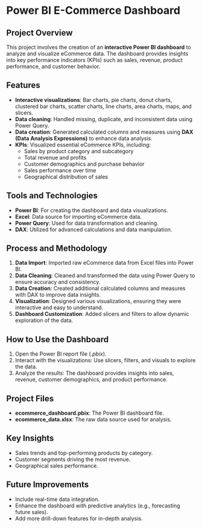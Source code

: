 <!DOCTYPE html>
<html lang="en">
<head>
    <meta charset="UTF-8">
    <meta name="viewport" content="width=device-width, initial-scale=1.0">
    <title>Power BI E-Commerce Dashboard</title>
</head>
<body>

<h1>Power BI E-Commerce Dashboard</h1>

<h2>Project Overview</h2>
<p>This project involves the creation of an <strong>interactive Power BI dashboard</strong> to analyze and visualize eCommerce data. The dashboard provides insights into key performance indicators (KPIs) such as sales, revenue, product performance, and customer behavior.</p>

<h2>Features</h2>
<ul>
    <li><strong>Interactive visualizations</strong>: Bar charts, pie charts, donut charts, clustered bar charts, scatter charts, line charts, area charts, maps, and slicers.</li>
    <li><strong>Data cleaning</strong>: Handled missing, duplicate, and inconsistent data using Power Query.</li>
    <li><strong>Data creation</strong>: Generated calculated columns and measures using <strong>DAX (Data Analysis Expressions)</strong> to enhance data analysis.</li>
    <li><strong>KPIs</strong>: Visualized essential eCommerce KPIs, including:
        <ul>
            <li>Sales by product category and subcategory</li>
            <li>Total revenue and profits</li>
            <li>Customer demographics and purchase behavior</li>
            <li>Sales performance over time</li>
            <li>Geographical distribution of sales</li>
        </ul>
    </li>
</ul>

<h2>Tools and Technologies</h2>
<ul>
    <li><strong>Power BI</strong>: For creating the dashboard and data visualizations.</li>
    <li><strong>Excel</strong>: Data source for importing eCommerce data.</li>
    <li><strong>Power Query</strong>: Used for data transformation and cleaning.</li>
    <li><strong>DAX</strong>: Utilized for advanced calculations and data manipulation.</li>
</ul>

<h2>Process and Methodology</h2>
<ol>
    <li><strong>Data Import</strong>: Imported raw eCommerce data from Excel files into Power BI.</li>
    <li><strong>Data Cleaning</strong>: Cleaned and transformed the data using Power Query to ensure accuracy and consistency.</li>
    <li><strong>Data Creation</strong>: Created additional calculated columns and measures with DAX to improve data insights.</li>
    <li><strong>Visualization</strong>: Designed various visualizations, ensuring they were interactive and easy to understand.</li>
    <li><strong>Dashboard Customization</strong>: Added slicers and filters to allow dynamic exploration of the data.</li>
</ol>

<h2>How to Use the Dashboard</h2>
<ol>
    <li>Open the Power BI report file (<em>.pbix</em>).</li>
    <li>Interact with the visualizations: Use slicers, filters, and visuals to explore the data.</li>
    <li>Analyze the results: The dashboard provides insights into sales, revenue, customer demographics, and product performance.</li>
</ol>

<h2>Project Files</h2>
<ul>
    <li><strong>ecommerce_dashboard.pbix</strong>: The Power BI dashboard file.</li>
    <li><strong>ecommerce_data.xlsx</strong>: The raw data source used for analysis.</li>
</ul>

<h2>Key Insights</h2>
<ul>
    <li>Sales trends and top-performing products by category.</li>
    <li>Customer segments driving the most revenue.</li>
    <li>Geographical sales performance.</li>
</ul>

<h2>Future Improvements</h2>
<ul>
    <li>Include real-time data integration.</li>
    <li>Enhance the dashboard with predictive analytics (e.g., forecasting future sales).</li>
    <li>Add more drill-down features for in-depth analysis.</li>
</ul>

</body>
</html>
